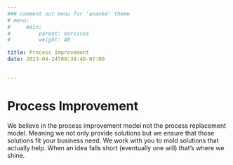 ```yaml
---
### comment out menu for 'ananke' theme
# menu:
#     main:
#         parent: services
#         weight: 40

title: Process Improvement
date: 2023-04-24T09:34:48-07:00


---
```

# Process Improvement

We believe in the process improvement model not the process replacement model. Meaning we not only provide solutions but we ensure that those solutions fit your business need. We work with you to mold solutions that actually help. When an idea falls short (eventually one will) that’s where we shine.
